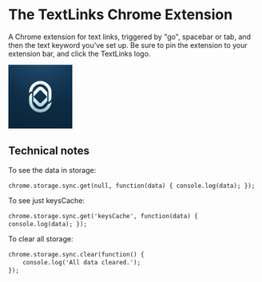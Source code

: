 # The TextLinks Chrome Extension
A Chrome extension for text links, triggered by "go", spacebar or tab, and then the
text keyword you've set up. Be sure to pin the extension to your extension bar,
and click the TextLinks logo.

![TextLinks logo](images/icon128.png)


## Technical notes

To see the data in storage:
```
chrome.storage.sync.get(null, function(data) { console.log(data); });
```

To see just keysCache:
```
chrome.storage.sync.get('keysCache', function(data) { console.log(data); });
```


To clear all storage:
```
chrome.storage.sync.clear(function() {
    console.log('All data cleared.');
});
```
